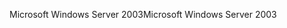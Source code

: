 <span data-ttu-id="daaaf-101">Microsoft Windows Server 2003</span><span class="sxs-lookup"><span data-stu-id="daaaf-101">Microsoft Windows Server 2003</span></span>